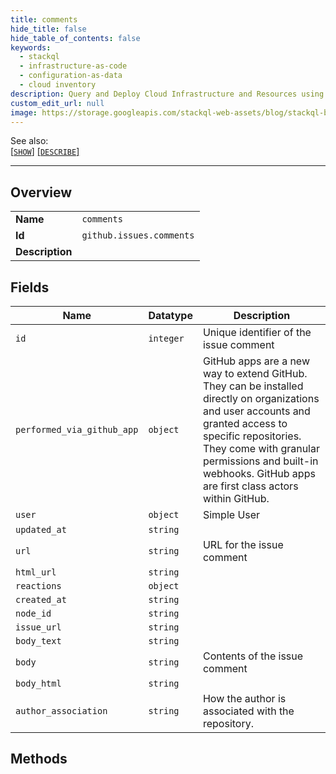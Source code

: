 ```yaml
---
title: comments
hide_title: false
hide_table_of_contents: false
keywords:
  - stackql
  - infrastructure-as-code
  - configuration-as-data
  - cloud inventory
description: Query and Deploy Cloud Infrastructure and Resources using SQL
custom_edit_url: null
image: https://storage.googleapis.com/stackql-web-assets/blog/stackql-blog-post-featured-image.png
---
```

  
    
See also:   
[[` SHOW `]](/docs/language-spec/show) [[` DESCRIBE `]](/docs/language-spec/describe)  
* * * 
## Overview
<table><tbody>
<tr><td><b>Name</b></td><td><code>comments</code></td></tr>
<tr><td><b>Id</b></td><td><code>github.issues.comments</code></td></tr>
<tr><td><b>Description</b></td><td></td></tr>
</tbody></table>

## Fields
| Name | Datatype | Description |
| ---- | -------- | ----------- |
| `id` | `integer` | Unique identifier of the issue comment |
| `performed_via_github_app` | `object` | GitHub apps are a new way to extend GitHub. They can be installed directly on organizations and user accounts and granted access to specific repositories. They come with granular permissions and built-in webhooks. GitHub apps are first class actors within GitHub. |
| `user` | `object` | Simple User |
| `updated_at` | `string` |  |
| `url` | `string` | URL for the issue comment |
| `html_url` | `string` |  |
| `reactions` | `object` |  |
| `created_at` | `string` |  |
| `node_id` | `string` |  |
| `issue_url` | `string` |  |
| `body_text` | `string` |  |
| `body` | `string` | Contents of the issue comment |
| `body_html` | `string` |  |
| `author_association` | `string` | How the author is associated with the repository. |
## Methods
